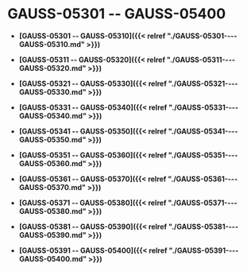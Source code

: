 # GAUSS-05301 -- GAUSS-05400

-   **[GAUSS-05301 -- GAUSS-05310]({{< relref "./GAUSS-05301----GAUSS-05310.md" >}})**  

-   **[GAUSS-05311 -- GAUSS-05320]({{< relref "./GAUSS-05311----GAUSS-05320.md" >}})**  

-   **[GAUSS-05321 -- GAUSS-05330]({{< relref "./GAUSS-05321----GAUSS-05330.md" >}})**  

-   **[GAUSS-05331 -- GAUSS-05340]({{< relref "./GAUSS-05331----GAUSS-05340.md" >}})**  

-   **[GAUSS-05341 -- GAUSS-05350]({{< relref "./GAUSS-05341----GAUSS-05350.md" >}})**  

-   **[GAUSS-05351 -- GAUSS-05360]({{< relref "./GAUSS-05351----GAUSS-05360.md" >}})**  

-   **[GAUSS-05361 -- GAUSS-05370]({{< relref "./GAUSS-05361----GAUSS-05370.md" >}})**  

-   **[GAUSS-05371 -- GAUSS-05380]({{< relref "./GAUSS-05371----GAUSS-05380.md" >}})**  

-   **[GAUSS-05381 -- GAUSS-05390]({{< relref "./GAUSS-05381----GAUSS-05390.md" >}})**  

-   **[GAUSS-05391 -- GAUSS-05400]({{< relref "./GAUSS-05391----GAUSS-05400.md" >}})**  


